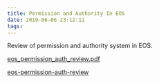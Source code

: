 ```yaml
---
title: Permission and Authority In EOS
date: 2019-06-06 23:12:11
tags:
---
```

Review of permission and authority system in EOS.

[eos_permission_auth_review.pdf](https://github.com/EOSLaoMao/eos-permission-auth-review/blob/master/eos_permission_auth_review.pdf)

[eos-permission-auth-review](https://github.com/EOSLaoMao/eos-permission-auth-review)
